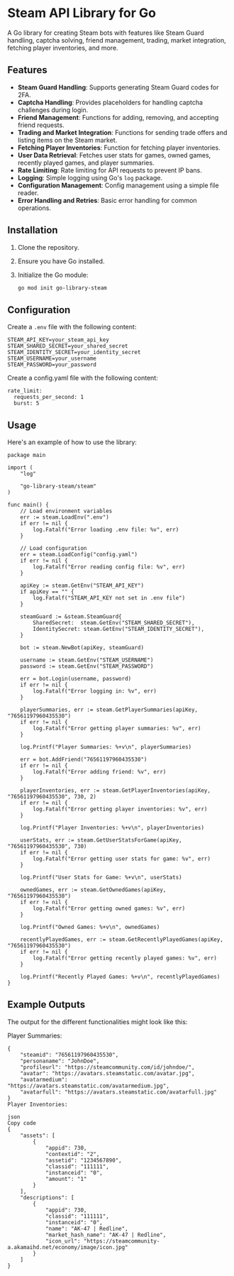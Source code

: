 # Steam API Library for Go

A Go library for creating Steam bots with features like Steam Guard handling, captcha solving, friend management, trading, market integration, fetching player inventories, and more.

## Features

- **Steam Guard Handling**: Supports generating Steam Guard codes for 2FA.
- **Captcha Handling**: Provides placeholders for handling captcha challenges during login.
- **Friend Management**: Functions for adding, removing, and accepting friend requests.
- **Trading and Market Integration**: Functions for sending trade offers and listing items on the Steam market.
- **Fetching Player Inventories**: Function for fetching player inventories.
- **User Data Retrieval**: Fetches user stats for games, owned games, recently played games, and player summaries.
- **Rate Limiting**: Rate limiting for API requests to prevent IP bans.
- **Logging**: Simple logging using Go's `log` package.
- **Configuration Management**: Config management using a simple file reader.
- **Error Handling and Retries**: Basic error handling for common operations.

## Installation

1. Clone the repository.
2. Ensure you have Go installed.
3. Initialize the Go module:

    ```sh
    go mod init go-library-steam
    ```

## Configuration

Create a `.env` file with the following content:

```env
STEAM_API_KEY=your_steam_api_key
STEAM_SHARED_SECRET=your_shared_secret
STEAM_IDENTITY_SECRET=your_identity_secret
STEAM_USERNAME=your_username
STEAM_PASSWORD=your_password
```

Create a config.yaml file with the following content:

```
rate_limit:
  requests_per_second: 1
  burst: 5
```

## Usage

Here's an example of how to use the library:
```
package main

import (
    "log"

    "go-library-steam/steam"
)

func main() {
    // Load environment variables
    err := steam.LoadEnv(".env")
    if err != nil {
        log.Fatalf("Error loading .env file: %v", err)
    }

    // Load configuration
    err = steam.LoadConfig("config.yaml")
    if err != nil {
        log.Fatalf("Error reading config file: %v", err)
    }

    apiKey := steam.GetEnv("STEAM_API_KEY")
    if apiKey == "" {
        log.Fatalf("STEAM_API_KEY not set in .env file")
    }

    steamGuard := &steam.SteamGuard{
        SharedSecret:  steam.GetEnv("STEAM_SHARED_SECRET"),
        IdentitySecret: steam.GetEnv("STEAM_IDENTITY_SECRET"),
    }

    bot := steam.NewBot(apiKey, steamGuard)

    username := steam.GetEnv("STEAM_USERNAME")
    password := steam.GetEnv("STEAM_PASSWORD")

    err = bot.Login(username, password)
    if err != nil {
        log.Fatalf("Error logging in: %v", err)
    }

    playerSummaries, err := steam.GetPlayerSummaries(apiKey, "76561197960435530")
    if err != nil {
        log.Fatalf("Error getting player summaries: %v", err)
    }

    log.Printf("Player Summaries: %+v\n", playerSummaries)

    err = bot.AddFriend("76561197960435530")
    if err != nil {
        log.Fatalf("Error adding friend: %v", err)
    }

    playerInventories, err := steam.GetPlayerInventories(apiKey, "76561197960435530", 730, 2)
    if err != nil {
        log.Fatalf("Error getting player inventories: %v", err)
    }

    log.Printf("Player Inventories: %+v\n", playerInventories)

    userStats, err := steam.GetUserStatsForGame(apiKey, "76561197960435530", 730)
    if err != nil {
        log.Fatalf("Error getting user stats for game: %v", err)
    }

    log.Printf("User Stats for Game: %+v\n", userStats)

    ownedGames, err := steam.GetOwnedGames(apiKey, "76561197960435530")
    if err != nil {
        log.Fatalf("Error getting owned games: %v", err)
    }

    log.Printf("Owned Games: %+v\n", ownedGames)

    recentlyPlayedGames, err := steam.GetRecentlyPlayedGames(apiKey, "76561197960435530")
    if err != nil {
        log.Fatalf("Error getting recently played games: %v", err)
    }

    log.Printf("Recently Played Games: %+v\n", recentlyPlayedGames)
}
```

## Example Outputs
The output for the different functionalities might look like this:

Player Summaries:
```
{
    "steamid": "76561197960435530",
    "personaname": "JohnDoe",
    "profileurl": "https://steamcommunity.com/id/johndoe/",
    "avatar": "https://avatars.steamstatic.com/avatar.jpg",
    "avatarmedium": "https://avatars.steamstatic.com/avatarmedium.jpg",
    "avatarfull": "https://avatars.steamstatic.com/avatarfull.jpg"
}
Player Inventories:

json
Copy code
{
    "assets": [
        {
            "appid": 730,
            "contextid": "2",
            "assetid": "1234567890",
            "classid": "111111",
            "instanceid": "0",
            "amount": "1"
        }
    ],
    "descriptions": [
        {
            "appid": 730,
            "classid": "111111",
            "instanceid": "0",
            "name": "AK-47 | Redline",
            "market_hash_name": "AK-47 | Redline",
            "icon_url": "https://steamcommunity-a.akamaihd.net/economy/image/icon.jpg"
        }
    ]
}
```
